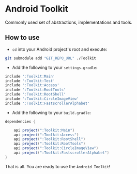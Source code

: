 # Android Toolkit

Commonly used set of abstractions, implementations and tools.

## How to use

- `cd` into your Android project's root and execute:

```bash
git submodule add "GIT_REPO_URL" ./Toolkit  
```

- Add the following to your `settings.gradle`:

```groovy
include ':Toolkit:Main'
include ':Toolkit:Test'
include ':Toolkit:Access'
include ':Toolkit:RootTools'
include ':Toolkit:RootShell'
include ':Toolkit:CircleImageView'
include ':Toolkit:FastscrollerAlphabet'
```

- Add the following to your `build.gradle`:

```groovy
dependencies {

    api project(":Toolkit:Main")
    api project(":Toolkit:Access")
    api project(":Toolkit:RootShell")
    api project(":Toolkit:RootTools")
    api project(":Toolkit:CircleImageView")
    api project(":Toolkit:FastscrollerAlphabet")
}
```

That is all. You are ready to use the `Android Toolkit`!